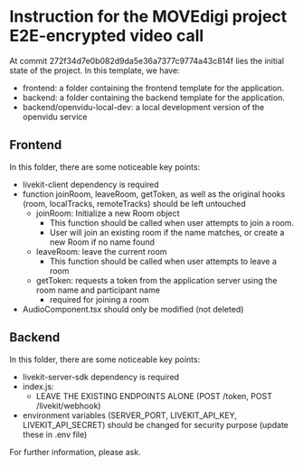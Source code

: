 # Instruction for the MOVEdigi project E2E-encrypted video call

At commit 272f34d7e0b082d9da5e36a7377c9774a43c814f lies the initial state of the project. In this template, we have:
* frontend: a folder containing the frontend template for the application.
* backend: a folder containing the backend template for the application.
* backend/openvidu-local-dev: a local development version of the openvidu service

## Frontend
In this folder, there are some noticeable key points:
* livekit-client dependency is required
* function joinRoom, leaveRoom, getToken, as well as the original hooks (room, localTracks, remoteTracks) should be left untouched
    * joinRoom: Initialize a new Room object
        * This function should be called when user attempts to join a room.
        * User will join an existing room if the name matches, or create a new Room if no name found
    * leaveRoom: leave the current room
        * This function should be called when user attempts to leave a room
    * getToken: requests a token from the application server using the room name and participant name
        * required for joining a room
* AudioComponent.tsx should only be modified (not deleted)

## Backend
In this folder, there are some noticeable key points:
* livekit-server-sdk dependency is required
* index.js:
    * LEAVE THE EXISTING ENDPOINTS ALONE (POST /token, POST /livekit/webhook)
* environment variables (SERVER_PORT, LIVEKIT_API_KEY, LIVEKIT_API_SECRET) should be changed for security purpose (update these in .env file)

For further information, please ask.